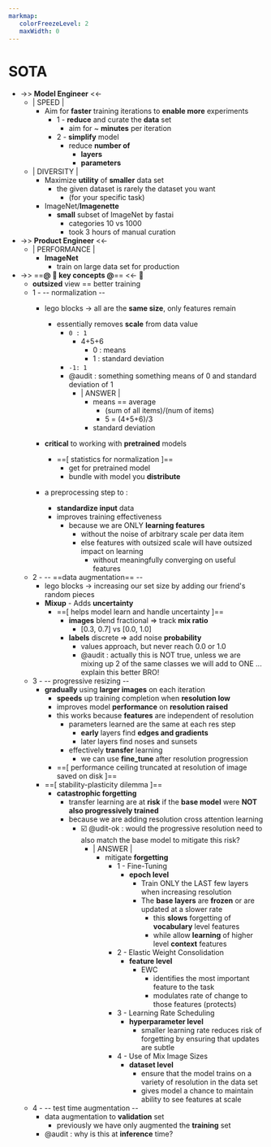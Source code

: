 ```yaml
---
markmap:
   colorFreezeLevel: 2
   maxWidth: 0
---
```


# SOTA

- ->> **Model Engineer** <<-
  - | SPEED |
    - Aim for **faster** training iterations to **enable more** experiments
      - 1 - **reduce** and curate the **data** set
        - aim for ~ **minutes** per iteration
      - 2 - **simplify** model
        - reduce **number of**
          - **layers**
          - **parameters**
  - | DIVERSITY |
    - Maximize **utility** of **smaller** data set
      - the given dataset is rarely the dataset you want
        - (for your specific task)
    - ImageNet/**Imagenette**
      - **small** subset of ImageNet by fastai
        - categories 10 vs 1000
        - took 3 hours of manual curation
- ->> **Product Engineer** <<-
  - | PERFORMANCE |
    - **ImageNet**
      - train on large data set for production
- ->> ==**@ 🔑 key concepts @**== <<- 📶
  - **outsized** view == better training
  - 1 - -- normalization --
    - lego blocks -> all are the **same size**, only features remain
      - essentially removes **scale** from data value
        - `0 : 1`
          - 4+5+6
            - 0 : means
            - 1 : standard deviation
        - `-1: 1`
        - @audit : something something means of 0 and standard deviation of 1
          - | ANSWER |
            - means == average
              - (sum of all items)/(num of items)
              - 5 = (4+5+6)/3
            - standard deviation

    - **critical** to working with **pretrained** models
      - ==[ statistics for normalization ]==
        - get for pretrained model
        - bundle with model you **distribute**
    - a preprocessing step to :
      - **standardize input** data
      - improves training effectiveness
        - because we are ONLY **learning features**
          - without the noise of arbitrary scale per data item
          - else features with outsized scale will have outsized impact on learning
            - without meaningfully converging on useful features
  - 2 - -- ==data augmentation== --
    - lego blocks -> increasing our set size by adding our friend's random pieces
    - **Mixup** - Adds **uncertainty**
      - ==[ helps model learn and handle uncertainty ]==
        - **images** blend fractional => track **mix ratio**
          - [0.3, 0.7] vs [0.0, 1.0]
        - **labels** discrete => add noise **probability**
          - values approach, but never reach 0.0 or 1.0
          - @audit : actually this is NOT true, unless we are mixing up 2 of the same classes we will add to ONE ... explain this better BRO!
  - 3 - -- progressive resizing --
    - **gradually** using **larger images** on each iteration
      - **speeds** up training completion when **resolution low**
      - improves model **performance** on **resolution raised**
      - this works because **features** are independent of resolution
        - parameters learned are the same at each res step
          - **early** layers find **edges and gradients**
          - later layers find noses and sunsets
        - effectively **transfer** learning
          - we can use **fine_tune** after resolution progression
      - ==[ performance ceiling truncated at resolution of image saved on disk ]==
    - ==[ stability-plasticity dilemma ]==
      - **catastrophic forgetting**
        - transfer learning are at **risk** if the **base model**
        were **NOT also progressively trained**
        - because we are adding resolution cross attention learning
          - ☑️ @udit-ok : would the progressive resolution need to
          also match the base model to mitigate this risk?
            - | ANSWER |
              - mitigate **forgetting**
                - 1 - Fine-Tuning
                  - **epoch level**
                    - Train ONLY the LAST few layers when increasing resolution
                    - The **base layers** are **frozen** or are updated at a slower rate
                      - this **slows** forgetting of **vocabulary** level features
                      - while allow **learning** of higher level **context** features
                - 2 - Elastic Weight Consolidation
                  - **feature level**
                    - EWC
                      - identifies the most important feature to the task
                      - modulates rate of change to those features (protects)
                - 3 - Learning Rate Scheduling
                  - **hyperparameter level**
                    - smaller learning rate reduces risk of forgetting
                    by ensuring that updates are subtle
                - 4 - Use of Mix Image Sizes
                  - **dataset level**
                    - ensure that the model trains on a variety of resolution in the data set
                    - gives model a chance to maintain ability to see features at scale
  - 4 - -- test time augmentation --
    - data augmentation to **validation** set
      - previously we have only augmented the **training** set
    - @audit : why is this at **inference** time?
